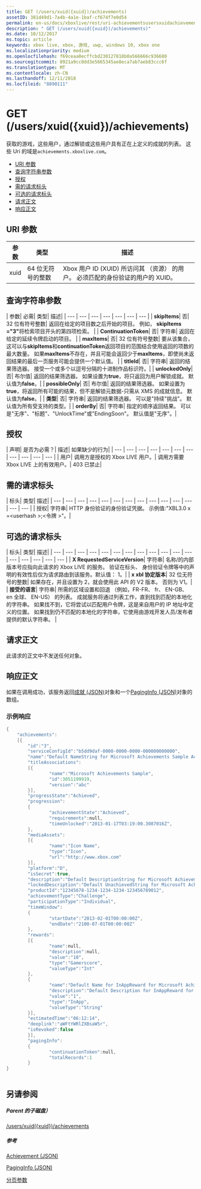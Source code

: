 ```yaml
---
title: GET (/users/xuid({xuid})/achievements)
assetID: 381d49d1-7a4b-4a1e-1baf-cf674f7e0d54
permalink: en-us/docs/xboxlive/rest/uri-achievementsusersxuidachievementsgetv2.html
description: " GET (/users/xuid({xuid})/achievements)"
ms.date: 10/12/2017
ms.topic: article
keywords: xbox live, xbox, 游戏, uwp, windows 10, xbox one
ms.localizationpriority: medium
ms.openlocfilehash: f69ceaa0ecffcbd230127818b0a566666c936680
ms.sourcegitcommit: 8921a9cc0dd3e5665345ae8eca7ab7aeb83ccc6f
ms.translationtype: MT
ms.contentlocale: zh-CN
ms.lasthandoff: 12/11/2018
ms.locfileid: "8890111"
---
```

# <a name="get-usersxuidxuidachievements"></a>GET (/users/xuid({xuid})/achievements)
获取的游戏，这些用户，通过解锁或这些用户具有正在上定义的成就的列表。 这些 Uri 的域是`achievements.xboxlive.com`。
 
  * [URI 参数](#ID4EX)
  * [查询字符串参数](#ID4ECB)
  * [授权](#ID4ENF)
  * [需的请求标头](#ID4ESG)
  * [可选的请求标头](#ID4ESH)
  * [请求正文](#ID4EIBAC)
  * [响应正文](#ID4ETBAC)
 
<a id="ID4EX"></a>

 
## <a name="uri-parameters"></a>URI 参数
 
| 参数| 类型| 描述| 
| --- | --- | --- | 
| xuid| 64 位无符号的整数| Xbox 用户 ID (XUID) 所访问其 （资源） 的用户。 必须匹配的身份验证的用户的 XUID。| 
  
<a id="ID4ECB"></a>

 
## <a name="query-string-parameters"></a>查询字符串参数
 
| 参数| 必需| 类型| 描述| 
| --- | --- | --- | --- | --- | --- | --- | 
| <b>skipItems</b>| 否| 32 位有符号整数| 返回在给定的项目数之后开始的项目。 例如， <b>skipItems ="3"</b>将检索项目开头的第四项检索。 | 
| <b>ContinuationToken</b>| 否| 字符串| 返回在给定的延续令牌启动的项目。 | 
| <b>maxItems</b>| 否| 32 位有符号整数| 要从该集合，这可以与<b>skipItems</b>和<b>continuationToken</b>返回项目的范围结合使用返回的项数的最大数量。 如果<b>maxItems</b>不存在，并且可能会返回少于<b>maxItems</b>，即使尚未返回结果的最后一页服务可能会提供一个默认值。 | 
| <b>titleId</b>| 否| 字符串| 返回的结果筛选器。 接受一个或多个以逗号分隔的十进制作品标识符。| 
| <b>unlockedOnly</b>| 否| 布尔值| 返回的结果筛选器。 如果设置为<b>true</b>，将只返回为用户解锁成就。 默认值为<b>false</b>。| 
| <b>possibleOnly</b>| 否| 布尔值| 返回的结果筛选器。 如果设置为<b>true</b>，将返回所有可能的结果，但不是解锁元数据-只需从 XMS 的成就信息。 默认值为<b>false</b>。| 
| <b>类型</b>| 否| 字符串| 返回的结果筛选器。 可以是"持续"挑战"。 默认值为所有受支持的类型。| 
| <b>orderBy</b>| 否| 字符串| 指定的顺序返回结果。 可以是"无序"、"标题"、"UnlockTime"或"EndingSoon"。 默认值是"无序"。| 
  
<a id="ID4ENF"></a>

 
## <a name="authorization"></a>授权
 
| 声明| 是否为必需？| 描述| 如果缺少的行为| 
| --- | --- | --- | --- | --- | --- | --- | --- | --- | --- | --- | 
| 用户| 调用方是授权的 Xbox LIVE 用户。| 调用方需要 Xbox LIVE 上的有效用户。| 403 已禁止| 
  
<a id="ID4ESG"></a>

 
## <a name="required-request-headers"></a>需的请求标头
 
| 标头| 类型| 描述| 
| --- | --- | --- | --- | --- | --- | --- | --- | --- | --- | --- | --- | --- | --- | 
| 授权| 字符串| HTTP 身份验证的身份验证凭据。 示例值:"XBL3.0 x =&lt;userhash >;&lt;令牌 >"。| 
  
<a id="ID4ESH"></a>

 
## <a name="optional-request-headers"></a>可选的请求标头
 
| 标头| 类型| 描述| 
| --- | --- | --- | --- | --- | --- | --- | --- | --- | --- | --- | --- | --- | --- | --- | --- | --- | 
| <b>X RequestedServiceVersion</b>| 字符串| 名称/的内部版本号应指向此请求的 Xbox LIVE 的服务。 验证在标头、 身份验证令牌等中的声明的有效性后仅为请求路由到该服务。默认值： 1。| 
| <b>x xbl 协定版本</b>| 32 位无符号的整数| 如果存在，并且设置为 2，就会使用此 API 的 V2 版本。 否则为 V1。| 
| <b>接受的语言</b>| 字符串| 所需的区域设置和回退 （例如，FR-FR、 fr、 EN-GB、 en 全球、 EN-US） 的列表。 成就服务将通过列表工作，直到找到匹配的本地化的字符串。 如果找不到，它将尝试以匹配用户令牌，这是来自用户的 IP 地址中定义的位置。 如果找到仍不匹配的本地化的字符串，它使用由游戏开发人员/发布者提供的默认字符串。 | 
  
<a id="ID4EIBAC"></a>

 
## <a name="request-body"></a>请求正文
 
此请求的正文中不发送任何对象。
  
<a id="ID4ETBAC"></a>

 
## <a name="response-body"></a>响应正文
 
如果在调用成功，该服务返回[成就 (JSON)](../../json/json-achievementv2.md)对象和一个[PagingInfo (JSON)](../../json/json-paginginfo.md)对象的数组。
 
<a id="ID4ECCAC"></a>

 
### <a name="sample-response"></a>示例响应
 

```cpp
{
    "achievements":
    [{
        "id":"3",
        "serviceConfigId":"b5dd9daf-0000-0000-0000-000000000000",
        "name":"Default NameString for Microsoft Achievements Sample Achievement 3",
        "titleAssociations":
        [{
                "name":"Microsoft Achievements Sample",
                "id":3051199919,
                "version":"abc"
        }],
        "progressState":"Achieved",
        "progression":
        {
                "achievementState":"Achieved",
                "requirements":null,
                "timeUnlocked":"2013-01-17T03:19:00.3087016Z",
        },
        "mediaAssets":
        [{
                "name":"Icon Name",
                "type":"Icon",
                "url":"http://www.xbox.com"
        }],
        "platform":"D",
        "isSecret":true,
        "description":"Default DescriptionString for Microsoft Achievements Sample Achievement 3",
        "lockedDescription":"Default UnachievedString for Microsoft Achievements Sample Achievement 3",
        "productId":"12345678-1234-1234-1234-123456789012",
        "achievementType":"Challenge",
        "participationType":"Individual",
        "timeWindow":
        {
                "startDate":"2013-02-01T00:00:00Z",
                "endDate":"2100-07-01T00:00:00Z"
        },
        "rewards":
        [{
                "name":null,
                "description":null,
                "value":"10",
                "type":"Gamerscore",
                "valueType":"Int"
        },
        {
                "name":"Default Name for InAppReward for Microsoft Achievements Sample Achievement 3",
                "description":"Default Description for InAppReward for Microsoft Achievements Sample Achievement 3",
                "value":"1",
                "type":"InApp",
                "valueType":"String"
        }],
        "estimatedTime":"06:12:14",
        "deeplink":"aWFtYWRlZXBsaW5r",
        "isRevoked":false
        }],
        "pagingInfo":
        {
                "continuationToken":null,
                "totalRecords":1
        }
}
         
```

   
<a id="ID4EPCAC"></a>

 
## <a name="see-also"></a>另请参阅
 
<a id="ID4ERCAC"></a>

 
##### <a name="parent"></a>Parent 的子磁盘） 

[/users/xuid({xuid})/achievements](uri-achievementsusersxuidachievementsv2.md)

  
<a id="ID4E2CAC"></a>

 
##### <a name="reference"></a>参考 

[Achievement (JSON)](../../json/json-achievementv2.md)

 [PagingInfo (JSON)](../../json/json-paginginfo.md)

 [分页参数](../../additional/pagingparameters.md)

   